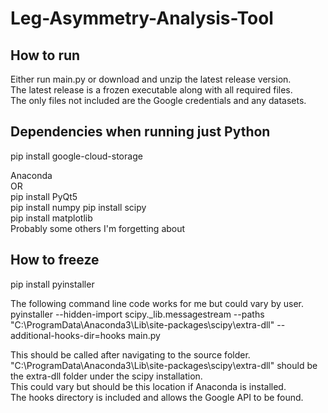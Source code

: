 # Leg-Asymmetry-Analysis-Tool
## How to run
Either run main.py or download and unzip the latest release version.  
The latest release is a frozen executable along with all required files.  
The only files not included are the Google credentials and any datasets.  

## Dependencies when running just Python
pip install google-cloud-storage

Anaconda  
OR  
pip install PyQt5  
pip install numpy
pip install scipy  
pip install matplotlib  
Probably some others I'm forgetting about  

## How to freeze
pip install pyinstaller  

The following command line code works for me but could vary by user.  
pyinstaller --hidden-import scipy._lib.messagestream --paths "C:\ProgramData\Anaconda3\Lib\site-packages\scipy\extra-dll" --additional-hooks-dir=hooks main.py  

This should be called after navigating to the source folder.  
"C:\ProgramData\Anaconda3\Lib\site-packages\scipy\extra-dll" should be the extra-dll folder under the scipy installation.  
This could vary but should be this location if Anaconda is installed.  
The hooks directory is included and allows the Google API to be found.
